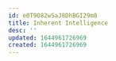 ```yaml
---
id: e0T9O82wSaJ8DhBGI29m8
title: Inherent Intelligence
desc: ''
updated: 1644961726969
created: 1644961726969
---
```


